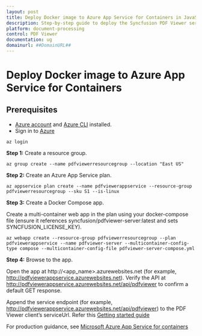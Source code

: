 ```yaml
---
layout: post
title: Deploy Docker image to Azure App Service for Containers in JavaScript PDF Viewer | Syncfusion
description: Step-by-step guide to deploy the Syncfusion PDF Viewer server Docker image to Azure App Service for Containers and connect it to a JavaScript client.
platform: document-processing
control: PDF Viewer
documentation: ug
domainurl: ##DomainURL##
---
```


# Deploy Docker image to Azure App Service for Containers

## Prerequisites

- [Azure account](https://azure.microsoft.com/) and [Azure CLI](https://docs.microsoft.com/cli/azure/?view=azure-cli-latest) installed.
- Sign in to [Azure](https://azure.microsoft.com/)

```console
az login
```

**Step 1:** Create a resource group.

```console
az group create --name pdfviewerresourcegroup --location "East US"
```

**Step 2:** Create an Azure App Service plan.

```console
az appservice plan create --name pdfviewerappservice --resource-group pdfviewerresourcegroup --sku S1 --is-linux
```

**Step 3:** Create a Docker Compose app.

Create a multi-container web app in the plan using your docker-compose file (ensure it references syncfusion/pdfviewer-server:latest and sets SYNCFUSION_LICENSE_KEY).

```console
az webapp create --resource-group pdfviewerresourcegroup --plan pdfviewerappservice --name pdfviewer-server --multicontainer-config-type compose --multicontainer-config-file pdfviewer-server-compose.yml
```

**Step 4:** Browse to the app.

Open the app at http://<app_name>.azurewebsites.net (for example, http://pdfviewerappservice.azurewebsites.net). Verify the API at http://pdfviewerappservice.azurewebsites.net/api/pdfviewer to confirm a default GET response.

Append the service endpoint (for example, http://pdfviewerappservice.azurewebsites.net/api/pdfviewer) to the PDF Viewer client’s serviceUrl. Refer this [Getting started guide](https://help.syncfusion.com/document-processing/pdf/pdf-viewer/javascript-es5/getting-started/)

For production guidance, see [Microsoft Azure App Service for containers](https://docs.microsoft.com/azure/app-service/containers/quickstart-multi-container)